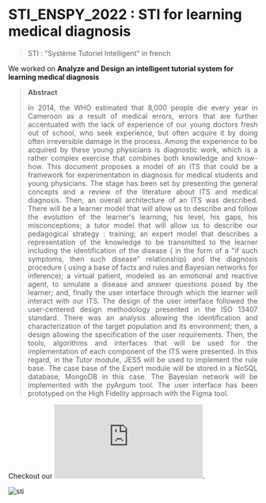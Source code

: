 # STI_ENSPY_2022 : STI for learning medical diagnosis

>  STI : "Système Tutoriel Intelligent" in french
>  
We worked on **Analyze and Design an intelligent tutorial system for learning medical diagnosis**

> **Abstract**
> 
> <p align="justify">In 2014, the WHO estimated that 8,000 people die every year in Cameroon as a result of medical errors, errors that are further accentuated with the lack of experience of our young doctors fresh out of school, who seek experience, but often acquire it by doing often irreversible damage in the process. Among the experience to be acquired by these young physicians is diagnostic work, which is a rather complex exercise that combines both knowledge and know-how. This document proposes a model of an ITS that could be a framework for experimentation in diagnosis for medical students and young physicians. The stage has been set by presenting the general concepts and a review of the literature about ITS and medical diagnosis. Then, an overall architecture of an ITS was described. There will be a learner model that will allow us to describe and follow the evolution of the learner's learning, his level, his gaps, his misconceptions; a tutor model that will allow us to describe our pedagogical strategy : training; an expert model that describes a representation of the knowledge to be transmitted to the learner including the identification of the disease ( in the form of a "if such symptoms, then such disease" relationship) and the diagnosis procedure ( using a base of facts and rules and Bayesian networks for inference); a virtual patient, modeled as an emotional and reactive agent, to simulate a disease and answer questions posed by the learner; and, finally the user interface through which the learner will interact with our ITS. The design of the user interface followed the user-centered design methodology presented in the ISO 13407 standard. There was an analysis allowing the identification and characterization of the target population and its environment; then, a design allowing the specification of the user requirements. Then, the tools, algorithms and interfaces that will be used for the implementation of each component of the ITS were presented. In this regard, in the Tutor module, JESS will be used to implement the rule base. The case base of the Expert module will be stored in a NoSQL database, MongoDB in this case. The Bayesian network will be implemented with the pyArgum tool. The user interface has been prototyped on the High Fidelity approach with the Figma tool. </p>

Checkout our ![report](https://github.com/script-0/STI_ENSPY_2022/blob/main/rapport/rapport_STI_Patient_Virtuel.pdf).

![sti](https://user-images.githubusercontent.com/60468539/155824056-360c10fd-e115-47d1-8f1a-452bfac777d5.png)
